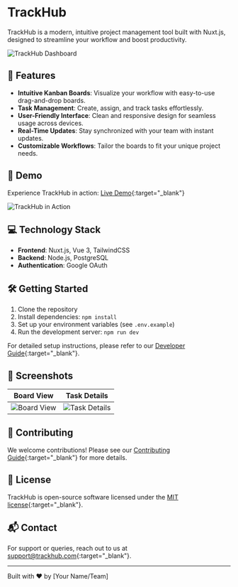 # TrackHub

TrackHub is a modern, intuitive project management tool built with Nuxt.js, designed to streamline your workflow and boost productivity.

![TrackHub Dashboard](path/to/dashboard-screenshot.png)

## 🌟 Features

- **Intuitive Kanban Boards**: Visualize your workflow with easy-to-use drag-and-drop boards.
- **Task Management**: Create, assign, and track tasks effortlessly.
- **User-Friendly Interface**: Clean and responsive design for seamless usage across devices.
- **Real-Time Updates**: Stay synchronized with your team with instant updates.
- **Customizable Workflows**: Tailor the boards to fit your unique project needs.

## 🚀 Demo

Experience TrackHub in action: [Live Demo](https://trackhub.marnitzmalan.com/projects){:target="_blank"}

![TrackHub in Action](path/to/trackhub-demo.gif)

## 💻 Technology Stack

- **Frontend**: Nuxt.js, Vue 3, TailwindCSS
- **Backend**: Node.js, PostgreSQL
- **Authentication**: Google OAuth

## 🛠 Getting Started

1. Clone the repository
2. Install dependencies: `npm install`
3. Set up your environment variables (see `.env.example`)
4. Run the development server: `npm run dev`

For detailed setup instructions, please refer to our [Developer Guide](link-to-developer-guide){:target="_blank"}.

## 📸 Screenshots

| Board View | Task Details |
|------------|--------------|
| ![Board View](path/to/board-view.png) | ![Task Details](path/to/task-details.png) |

## 🤝 Contributing

We welcome contributions! Please see our [Contributing Guide](link-to-contributing-guide){:target="_blank"} for more details.

## 📄 License

TrackHub is open-source software licensed under the [MIT license](link-to-license){:target="_blank"}.

## 📬 Contact

For support or queries, reach out to us at [support@trackhub.com](mailto:support@trackhub.com){:target="_blank"}.

---

Built with ❤️ by [Your Name/Team]